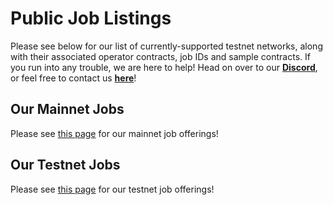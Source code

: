 # Public Job Listings

Please see below for our list of currently-supported testnet networks, along with their associated operator contracts, job IDs and sample contracts.  If you run into any trouble, we are here to help!  Head on over to our [**Discord**](https://discord.gg/AJ66pRz4), or feel free to contact us [**here**](https://linkwellnodes.io/Home.html#contact-us "Contact LinkWell Nodes")!

## Our Mainnet Jobs
Please see [this page](/services/jobs/mainnets/Mainnets) for our mainnet job offerings!

## Our Testnet Jobs
Please see [this page](/services/jobs/testnets/Testnets) for our testnet job offerings!